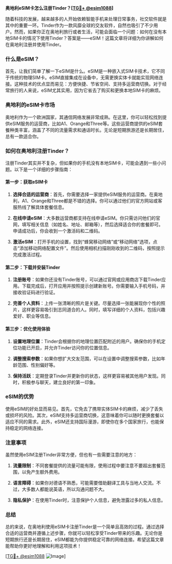**奥地利eSIM卡怎么注册Tinder？[[TG💪+ @esim1088](https://t.me/s/esim1088)]**

随着科技的发展，越来越多的人开始依赖智能手机来处理日常事务，社交软件就是其中的重要一环。Tinder作为一款风靡全球的交友软件，自然也吸引了不少用户。然而，如果你正在奥地利旅行或者生活，可能会面临一个问题：如何在没有本地SIM卡的情况下使用Tinder？答案是——eSIM！这篇文章将详细为你讲解如何在奥地利注册并使用Tinder。

### 什么是eSIM？

首先，让我们简单了解一下eSIM是什么。eSIM是一种嵌入式SIM卡技术，它不同于传统的物理SIM卡。eSIM直接集成在设备中，无需更换实体卡就能实现网络连接。这种技术的优点显而易见：方便快捷、节省空间、支持多运营商切换。对于经常旅行的人来说，eSIM尤其实用，因为它省去了购买和更换本地SIM卡的麻烦。

### 奥地利的eSIM卡市场

奥地利作为一个欧洲国家，其通信网络发展非常成熟。在这里，你可以轻松找到提供eSIM服务的运营商，比如A1、Orange和Three等。这些运营商提供的eSIM套餐种类丰富，涵盖了不同的流量需求和通话时长。无论是短期旅游还是长期居住，总有一款适合你。

### 如何在奥地利注册Tinder？

注册Tinder其实并不复杂，但如果你的手机没有本地SIM卡，可能会遇到一些小问题。以下是一个详细的步骤指南：

#### 第一步：获取eSIM卡

1. **选择合适的运营商**：首先，你需要选择一家提供eSIM服务的运营商。在奥地利，A1、Orange和Three都是不错的选择。你可以通过他们的官方网站或客服热线了解具体套餐信息。
   
2. **在线申请eSIM**：大多数运营商都支持在线申请eSIM。你只需访问他们的官网，填写相关信息（如姓名、地址、邮箱等），然后选择适合你的套餐即可。申请成功后，你会收到一个激活码和二维码。

3. **激活eSIM**：打开手机的设置，找到“蜂窝移动网络”或“移动网络”选项，点击“添加移动网络配置文件”。然后使用相机扫描刚刚收到的二维码，按照提示完成激活过程。

#### 第二步：下载并安装Tinder

1. **注册账号**：如果你还没有Tinder账号，可以通过官网或应用商店下载Tinder应用。下载完成后，打开应用并按照提示创建新账号。你需要输入手机号码，并接收验证码进行验证。

2. **完善个人资料**：上传一张清晰的照片是关键。尽量选择一张能展现你个性的照片，这样更容易吸引到志同道合的人。同时，填写详细的个人资料，包括兴趣爱好、职业等信息。

#### 第三步：优化使用体验

1. **设置地理位置**：Tinder会根据你的地理位置匹配附近的用户。确保你的手机定位功能已开启，并允许Tinder访问你的位置信息。

2. **调整搜索参数**：如果你想扩大交友范围，可以在设置中调整搜索参数，比如年龄范围、性别偏好等。

3. **保持活跃**：定期登录Tinder并更新你的状态，这样更容易被其他用户发现。同时，积极参与聊天，建立良好的第一印象。

### eSIM的优势

使用eSIM的好处显而易见。首先，它免去了携带实体SIM卡的麻烦，减少了丢失或损坏的风险。其次，eSIM支持多运营商切换，这意味着你可以随时更换套餐以适应不同的需求。此外，eSIM还支持国际漫游，即使你在多个国家旅行，也能保持稳定的网络连接。

### 注意事项

虽然使用eSIM注册Tinder非常方便，但也有一些需要注意的地方：

1. **流量限制**：不同套餐提供的流量可能有限，使用过程中要注意不要超出套餐范围，以免产生额外费用。

2. **语言障碍**：如果你对德语不熟悉，可能需要借助翻译工具与当地人交流。不过，大多数人都能说英语，所以沟通问题不大。

3. **隐私保护**：在使用Tinder时，注意保护个人信息，避免泄露过多的私人信息。

### 总结

总的来说，在奥地利使用eSIM卡注册Tinder是一个简单且高效的过程。通过选择合适的运营商并遵循上述步骤，你就可以轻松享受Tinder带来的乐趣。无论你是短期旅行还是长期居住，eSIM都能为你提供稳定可靠的网络连接。希望这篇文章能帮助你更好地理解和利用这项技术！

[[TG💪+ @esim1088](https://t.me/s/esim1088) ![Image](https://i.postimg.cc/4NQfJmqS/Snipaste-2025-05-13-00-14-12.png)]